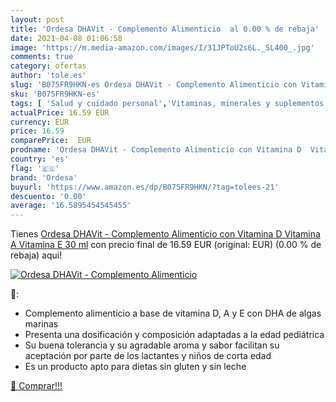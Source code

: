 ```yaml
---
layout: post
title: 'Ordesa DHAVit - Complemento Alimenticio  al 0.00 % de rebaja'
date: 2021-04-08 01:06:58
image: 'https://m.media-amazon.com/images/I/31JPToU2s6L._SL400_.jpg'
comments: true
category: ofertas
author: 'tole.es'
slug: 'B075FR9HKN-es Ordesa DHAVit - Complemento Alimenticio con Vitamina D...'
sku: 'B075FR9HKN-es'
tags: [ 'Salud y cuidado personal','Vitaminas, minerales y suplementos en medicamentos, remedios y suplementos dietéticos','alimenticio','complemento','ordesa', ]
actualPrice: 16.59 EUR
currency: EUR
price: 16.59
comparePrice:  EUR
prodname: 'Ordesa DHAVit - Complemento Alimenticio con Vitamina D  Vitamina A  Vitamina E  30 ml'
country: 'es'
flag: '🇪🇸'
brand: 'Ordesa'
buyurl: 'https://www.amazon.es/dp/B075FR9HKN/?tag=tolees-21'
descuento: '0.00'
average: '16.5895454545455'
---
```


Tienes [Ordesa DHAVit - Complemento Alimenticio con Vitamina D  Vitamina A  Vitamina E  30 ml](https://www.amazon.es/dp/B075FR9HKN/?tag=tolees-21) con precio final de  16.59 EUR (original:  EUR) (0.00 %  de rebaja) aqui!

[![Ordesa DHAVit - Complemento Alimenticio ](https://m.media-amazon.com/images/I/31JPToU2s6L._SL400_.jpg)](https://www.amazon.es/dp/B075FR9HKN/?tag=tolees-21)

🔎:

- Complemento alimenticio a base de vitamina D, A y E con DHA de algas marinas
- Presenta una dosificación y composición adaptadas a la edad pediátrica
- Su buena tolerancia y su agradable aroma y sabor facilitan su aceptación por parte de los lactantes y niños de corta edad
- Es un producto apto para dietas sin gluten y sin leche

[🛒 Comprar!!!](https://www.amazon.es/dp/B075FR9HKN/?tag=tolees-21)
